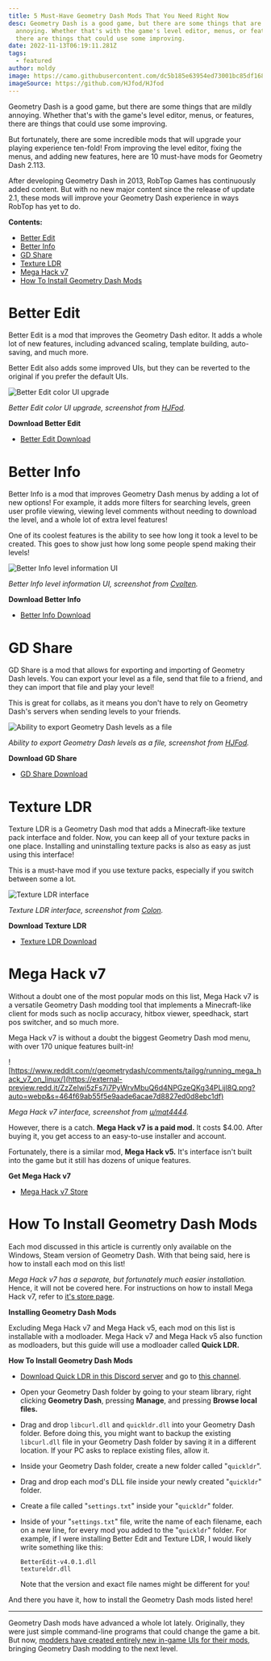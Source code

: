 ```yaml
---
title: 5 Must-Have Geometry Dash Mods That You Need Right Now
desc: Geometry Dash is a good game, but there are some things that are mildly
  annoying. Whether that's with the game's level editor, menus, or features,
  there are things that could use some improving.
date: 2022-11-13T06:19:11.281Z
tags:
  - featured
author: moldy
image: https://camo.githubusercontent.com/dc5b185e63954ed73001bc85df168e3f62164302ed4ae440aae1322371e63549/68747470733a2f2f6d656469612e646973636f72646170702e6e65742f6174746163686d656e74732f3832323531373336303730363435333535342f3833323730353837333034313934383734332f756e6b6e6f776e2e706e673f77696474683d31323435266865696768743d373031
imageSource: https://github.com/HJfod/HJfod
---
```

Geometry Dash is a good game, but there are some things that are mildly annoying. Whether that's with the game's level editor, menus, or features, there are things that could use some improving.

But fortunately, there are some incredible mods that will upgrade your playing experience ten-fold! From improving the level editor, fixing the menus, and adding new features, here are 10 must-have mods for Geometry Dash 2.113.

After developing Geometry Dash in 2013, RobTop Games has continuously added content. But with no new major content since the release of update 2.1, these mods will improve your Geometry Dash experience in ways RobTop has yet to do.

**Contents:**

* [Better Edit](#better-edit)
* [Better Info](#better-info)
* [GD Share](#gd-share)
* [Texture LDR](#texture-ldr)
* [Mega Hack v7](#mega-hack-v7)
* [How To Install Geometry Dash Mods](#how-to-install-geometry-dash-mods)

# Better Edit

Better Edit is a mod that improves the Geometry Dash editor. It adds a whole lot of new features, including advanced scaling, template building, auto-saving, and much more.

Better Edit also adds some improved UIs, but they can be reverted to the original if you prefer the default UIs.

![Better Edit color UI upgrade](https://pbs.twimg.com/media/E8MWgjGXIAAR76I?format=jpg&name=large)

*Better Edit color UI upgrade, screenshot from [HJFod](https://twitter.com/hjfod).*

**Download Better Edit**

* [Better Edit Download](https://github.com/HJfod/BetterEdit/releases)

# Better Info

Better Info is a mod that improves Geometry Dash menus by adding a lot of new options! For example, it adds more filters for searching levels, green user profile viewing, viewing level comments without needing to download the level, and a whole lot of extra level features!

One of its coolest features is the ability to see how long it took a level to be created. This goes to show just how long some people spend making their levels!

![Better Info level information UI](https://i.ytimg.com/vi/pe_Jn3_wdvU/maxresdefault.jpg)

*Better Info level information UI, screenshot from [Cvolten](https://youtu.be/pe_Jn3_wdvU).*

**Download Better Info**

* [Better Info Download](https://geometrydash.eu/mods/)

# GD Share

G﻿D Share is a mod that allows for exporting and importing of Geometry Dash levels. You can export your level as a file, send that file to a friend, and they can import that file and play your level!

This is great for collabs, as it means you don't have to rely on Geometry Dash's servers when sending levels to your friends.

![Ability to export Geometry Dash levels as a file](https://camo.githubusercontent.com/dc5b185e63954ed73001bc85df168e3f62164302ed4ae440aae1322371e63549/68747470733a2f2f6d656469612e646973636f72646170702e6e65742f6174746163686d656e74732f3832323531373336303730363435333535342f3833323730353837333034313934383734332f756e6b6e6f776e2e706e673f77696474683d31323435266865696768743d373031)

*Ability to export Geometry Dash levels as a file, screenshot from [HJFod](https://github.com/HJfod/HJfod).*

**Download GD Share**

* [GD Share Download](https://github.com/HJfod/GDShare-mod)

# Texture LDR

T﻿exture LDR is a Geometry Dash mod that adds a Minecraft-like texture pack interface and folder. Now, you can keep all of your texture packs in one place. Installing and uninstalling texture packs is also as easy as just using this interface!

This is a must-have mod if you use texture packs, especially if you switch between some a lot.

![Texture LDR interface](https://pbs.twimg.com/media/EzdS2xmXMAIGogt?format=jpg&name=4096x4096)

﻿*Texture LDR interface, screenshot from [Colon](https://twitter.com/therealgdcolon/status/1384667214670929920).*

**Download Texture LDR**

* [Texture LDR Download](https://github.com/poweredbypie/textureldr/releases)

# Mega Hack v7

Without a doubt one of the most popular mods on this list, Mega Hack v7 is a versatile Geometry Dash modding tool that implements a Minecraft-like client for mods such as noclip accuracy, hitbox viewer, speedhack, start pos switcher, and so much more.

M﻿ega Hack v7 is without a doubt the biggest Geometry Dash mod menu, with over 170 unique features built-in!

![https://www.reddit.com/r/geometrydash/comments/tailgg/running_mega_hack_v7_on_linux/](https://external-preview.redd.it/ZzZeIwi5zFs7i7PyWrvMbuQ6d4NPGzeQKg34PLijl8Q.png?auto=webp&s=464f69ab55f5e9aade6acae7d8827ed0d8ebc1df)

*Mega Hack v7 interface, screenshot from [u/mat4444](https://www.reddit.com/r/geometrydash/comments/tailgg/running_mega_hack_v7_on_linux/).*

However, there is a catch. **Mega Hack v7 is a paid mod.** It costs $4.00. After buying it, you get access to an easy-to-use installer and account.

Fortunately, there is a similar mod, **Mega Hack v5.** It's interface isn't built into the game but it still has dozens of unique features.

**Get Mega Hack v7**

* [Mega Hack v7 Store](https://absolllute.com/store/view_mega_hack_pro)

# How To Install Geometry Dash Mods

Each mod discussed in this article is currently only available on the Windows, Steam version of Geometry Dash. With that being said, here is how to install each mod on this list!

﻿*Mega Hack v7 has a separate, but fortunately much easier installation.* Hence, it will not be covered here. For instructions on how to install Mega Hack v7, refer to [it's store page](https://absolllute.com/store/view_mega_hack_pro).

**Installing Geometry Dash Mods**

Excluding Mega Hack v7 and Mega Hack v5, each mod on this list is installable with a modloader. Mega Hack v7 and Mega Hack v5 also function as modloaders, but this guide will use a modloader called **Quick LDR.**

**How To Install Geometry Dash Mods**

* [Download Quick LDR in this Discord server](https://discord.gg/yQMcpyYu) and go to [this channel](https://discord.com/channels/822510988409831486/837026406282035300/859008315753103360).
* Open your Geometry Dash folder by going to your steam library, right clicking **Geometry Dash**, pressing **Manage**, and pressing **Browse local files.**
* Drag and drop `libcurl.dll` and `quickldr.dll` into your Geometry Dash folder. Before doing this, you might want to backup the existing `libcurl.dll` file in your Geometry Dash folder by saving it in a different location. If your PC asks to replace existing files, allow it.
* Inside your Geometry Dash folder, create a new folder called "`quickldr`".
* Drag and drop each mod's DLL file inside your newly created "`quickldr`" folder.
* Create a file called "`settings.txt`" inside your "`quickldr`" folder.
* Inside of your "`settings.txt`" file, write the name of each filename, each on a new line, for every mod you added to the "`quickldr`" folder. For example, if I were installing Better Edit and Texture LDR, I would likely write something like this:

  ```
  BetterEdit-v4.0.1.dll
  textureldr.dll
  ```

  Note that the version and exact file names might be different for you!

A﻿nd there you have it, how to install the Geometry Dash mods listed here!

---

Geometry Dash mods have advanced a whole lot lately. Originally, they were just simple command-line programs that could change the game a bit. But now, [modders have created entirely new in-game UIs for their mods](/posts/geometry-dash-hacking/), bringing Geometry Dash modding to the next level.